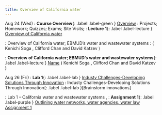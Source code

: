 ```yaml
---
title: Overview of California water
---
```

Aug 24 (Wed) 
: **Course Overview**{: .label .label-green } [Overview](lecture/lec.00)
: Projects; Homework; Quizzes; Exams; Site Visits; 
: **Lecture 1**{: .label .label-lecture } [ Overview of California water](lecture/lec01)

: Overview of California water; EBMUD’s water and wastewater systems
: ( Kenichi Soga , Clifford Chan and David Katzev )

: **Overview of California water; EBMUD’s water and wastewater systems**{: .label .label-lecture } [Name]()
( Kenichi Soga , Clifford Chan and David Katzev )



Aug 26 (Fri) 
: **Lab 1**{: .label .label-lab } [Industy Challenges-Developing Solutions Through Innovation](lec/lab.01) 
: Industy Challenges-Developing Solutions Through Innovation{: .label .label-lab }[Brainstorm innovations]

: Lab 1 – California water and wastewater systems , 
: **Assignment 1**{: .label .label-purple } [Outlining water networks, water agencies, water law Assignment 1](lecture/ass.01)

